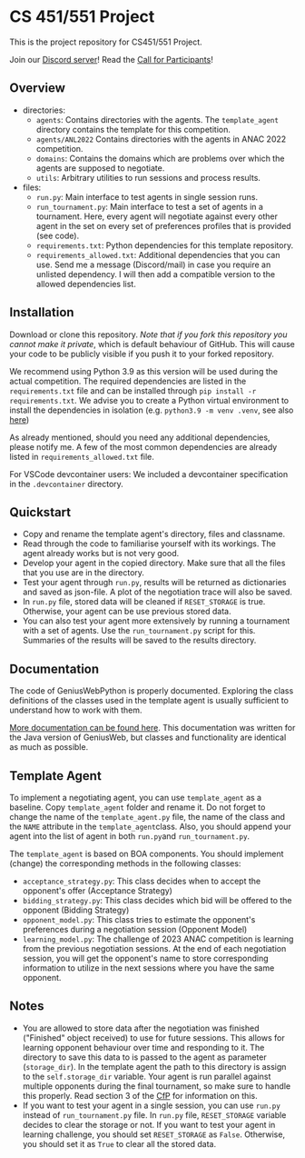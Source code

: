 # CS 451/551 Project

This is the project repository for CS451/551 Project.

Join our [Discord server](https://discord.gg/qvXK3DJTuz)!
Read the [Call for Participants](docs/Automated_Negotiation_League_2023.pdf)!

## Overview
- directories:
    - `agents`: Contains directories with the agents. The `template_agent` directory contains the template for this competition.
    - `agents/ANL2022` Contains directories with the agents in ANAC 2022 competition.
    - `domains`: Contains the domains which are problems over which the agents are supposed to negotiate.
    - `utils`: Arbitrary utilities to run sessions and process results.
- files:
    - `run.py`: Main interface to test agents in single session runs.
    - `run_tournament.py`: Main interface to test a set of agents in a tournament. Here, every agent will negotiate against every other agent in the set on every set of preferences profiles that is provided (see code).
    - `requirements.txt`: Python dependencies for this template repository.
    - `requirements_allowed.txt`: Additional dependencies that you can use. Send me a message (Discord/mail) in case you require an unlisted dependency. I will then add a compatible version to the allowed dependencies list.

## Installation
Download or clone this repository. *Note that if you fork this repository you cannot make it private*, which is default behaviour of GitHub. This will cause your code to be publicly visible if you push it to your forked repository.

We recommend using Python 3.9 as this version will be used during the actual competition. The required dependencies are listed in the `requirements.txt` file and can be installed through `pip install -r requirements.txt`. We advise you to create a Python virtual environment to install the dependencies in isolation (e.g. `python3.9 -m venv .venv`, see also [here](https://packaging.python.org/en/latest/guides/installing-using-pip-and-virtual-environments/#creating-a-virtual-environment))

As already mentioned, should you need any additional dependencies, please notify me. A few of the most common dependencies are already listed in `requirements_allowed.txt` file. 

For VSCode devcontainer users: We included a devcontainer specification in the `.devcontainer` directory.

## Quickstart
- Copy and rename the template agent's directory, files and classname.
- Read through the code to familiarise yourself with its workings. The agent already works but is not very good.
- Develop your agent in the copied directory. Make sure that all the files that you use are in the directory.
- Test your agent through `run.py`, results will be returned as dictionaries and saved as json-file. A plot of the negotiation trace will also be saved.
- In `run.py` file, stored data will be cleaned if `RESET_STORAGE` is true. Otherwise, your agent can be use previous stored data.
- You can also test your agent more extensively by running a tournament with a set of agents. Use the `run_tournament.py` script for this. Summaries of the results will be saved to the results directory.

## Documentation
The code of GeniusWebPython is properly documented. Exploring the class definitions of the classes used in the template agent is usually sufficient to understand how to work with them.

[More documentation can be found here](https://tracinsy.ewi.tudelft.nl/pubtrac/GeniusWebPython/wiki/WikiStart). This documentation was written for the Java version of GeniusWeb, but classes and functionality are identical as much as possible.


## Template Agent
To implement a negotiating agent, you can use `template_agent` as a baseline. Copy `template_agent` folder and rename it. Do not forget to change the name of the `template_agent.py` file, the name of the class and the `NAME` attribute in the `template_agent`class. Also, you should append your agent into the list of agent in both `run.py`and `run_tournament.py`. 

The `template_agent` is based on BOA components. You should implement (change) the corresponding methods in the following classes:

- `acceptance_strategy.py`: This class decides when to accept the opponent's offer (Acceptance Strategy)
- `bidding_strategy.py`: This class decides which bid will be offered to the opponent (Bidding Strategy)
- `opponent_model.py`: This class tries to estimate the opponent's preferences during a negotiation session (Opponent Model)
- `learning_model.py`: The challenge of 2023 ANAC competition is learning from the previous negotiation sessions. At the end of each negotiation session, you will get the opponent's name to store corresponding information to utilize in the next sessions where you have the same opponent.

## Notes
- You are allowed to store data after the negotiation was finished ("Finished" object received) to use for future sessions. This allows for learning opponent behaviour over time and responding to it. The directory to save this data to is passed to the agent as parameter (`storage_dir`). In the template agent the path to this directory is assign to the `self.storage_dir` variable. Your agent is run parallel against multiple opponents during the final tournament, so make sure to handle this properly. Read section 3 of the [CfP](docs/ANL_2022_CfP.pdf) for information on this.
- If you want to test your agent in a single session, you can use `run.py` instead of `run_tournament.py` file. In `run.py` file, `RESET_STORAGE` variable decides to clear the storage or not. If you want to test your agent in learning challenge, you should set `RESET_STORAGE` as `False`. Otherwise, you should set it as `True` to clear all the stored data.